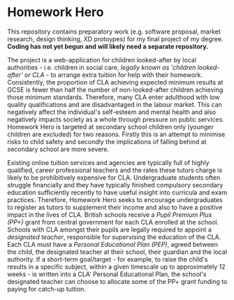 # Homework Hero

This repository contains preparatory work (e.g. software proposal, market research, design thinking, XD protoypes) for my final project of my degree. **Coding has not yet begun and will likely need a separate repository.**

The project is a web-application for children looked-after by local authorities - i.e. children in social care, *legally known as 'children looked-after' or CLA* - to arrange extra tuition for help with their homework. Consistently, the proportion of CLA achieving expected minimum results at GCSE is fewer than half the number of non-looked-after children achieving those minimum standards. Therefore, many CLA enter adulthood with low quality qualifications and are disadvantaged in the labour market. This can negatively affect the individual's self-esteem and mental health and also negatively impacts society as a whole through pressure on public services. Homework Hero is targeted at secondary school children only (younger children are excluded) for two reasons. Firstly this is an attempt to minimise risks to child safety and secondly the implications of falling behind at secondary school are more severe.

Existing online tuition services and agencies are typically full of highly qualified, career professional teachers and the rates these tutors charge is likely to be prohibitively expensive for CLA. Undergraduate students often struggle financially and they have typically finished compulsory secondary education sufficiently recently to have useful insight into curricula and exam practices. Therefore, Homework Hero seeks to encourage undergraduates to register as tutors to supplement their income and also to have a positive impact in the lives of CLA. British schools receive a *Pupil Premium Plus (PP+)* grant from central government for each CLA enrolled at the school. Schools with CLA amongst their pupils are legally required to appoint a *designated teacher*, responsible for supervising the education of the CLA. Each CLA must have a *Personal Educational Plan (PEP)*, agreed between the child, the designated teacher at their school, their guardian and the local authority. If a short-term goal/target - for example, to raise the child's results in a specific subject, within a given timescale up to approximately 12 weeks - is written into a CLA' Personal Educational Plan, the school's designated teacher can choose to allocate some of the PP+ grant funding to paying for catch-up tuition.
